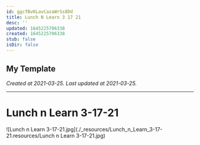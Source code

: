 ```yaml
---
id: ggcfBvKLavCazaWrSs8Dd
title: Lunch N Learn 3 17 21
desc: ''
updated: 1645225706338
created: 1645225706338
stub: false
isDir: false
---
```

My Template
---

_Created at 2021-03-25._
_Last updated at 2021-03-25._




---

# Lunch n Learn 3-17-21


![Lunch n Learn 3-17-21.jpg](./_resources/Lunch_n_Learn_3-17-21.resources/Lunch n Learn 3-17-21.jpg)

